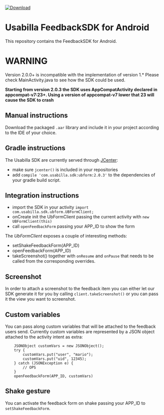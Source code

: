  [ ![Download](https://api.bintray.com/packages/usabilla/maven/ubform/images/download.svg) ](https://bintray.com/usabilla/maven/ubform/_latestVersion)

# Usabilla FeedbackSDK for Android
This repository contains the FeedbackSDK for Android.

# WARNING
Version 2.0.0+ is incompatible with the implementation of version 1.*
Please check MainActivity.java to see how the SDK could be used.

**Starting from version 2.0.3 the SDK uses AppCompatActivity declared in appcompat-v7:23+. Using a version of appcompat-v7 lower that 23 will cause the SDK to crash**

## Manual instructions
Download the packaged `.aar` library and include it in your project according to the IDE of your choice.

## Gradle instructions
The Usabilla SDK are currently served through [JCenter](https://bintray.com/usabilla/maven/ubform/view):
 - make sure `jcenter()` is included in your repositories
 - add `compile 'com.usabilla.sdk:ubform:2.0.3'` to the dependencies of your gradle build script.

## Integration instructions
 - import the SDK in your activity `import com.usabilla.sdk.ubform.UBFormClient;`
 - onCreate init the UbFormClient passing the current activity with `new UBFormClient(this)`
 - call `openFeedbackForm` passing your APP_ID to show the form

The *UbFormClient* exposes a couple of interesting methods:
 - setShakeFeedbackForm(APP_ID)
 - openFeedbackForm(APP_ID)
 - takeScreenshot()
together with `onResume` and `onPause` that needs to be called from the corresponding overrides.


## Screenshot
In order to attach a screenshot to the feedback item you can either let our SDK generate it for you by calling `client.takeScreenshot()`
or you can pass it the view you want to screenshot.

## Custom variables
You can pass along custom variables that will be attached to the feedback users send.
Currently custom variables are represented by a JSON object attached to the activity intent as extra:
```
    JSONObject customVars = new JSONObject();
    try {
        customVars.put("user", "mario");
        customVars.put("uid", 12345);
    } catch (JSONException e) {
        // OPS
    }
    openFeedbackForm(APP_ID, customVars)
```

## Shake gesture
You can activate the feedback form on shake passing your APP_ID to `setShakeFeedbackForm`.
